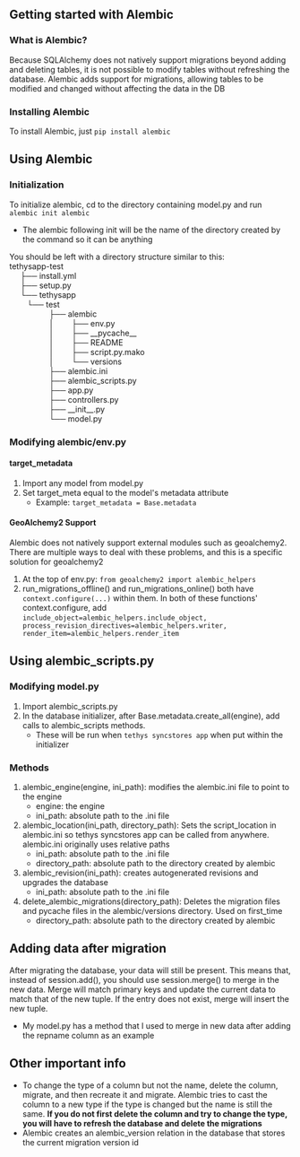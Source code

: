 ## Getting started with Alembic
### What is Alembic?
Because SQLAlchemy does not natively support migrations beyond adding and deleting tables, it is not possible to modify tables without refreshing the database. Alembic adds support for migrations, allowing tables to be modified and changed without affecting the data in the DB

### Installing Alembic
To install Alembic, just `pip install alembic`

## Using Alembic
### Initialization
To initialize alembic, cd to the directory containing model.py and run `alembic init alembic`
* The alembic following init will be the name of the directory created by the command so it can be anything

You should be left with a directory structure similar to this:\
tethysapp-test\
&nbsp;&nbsp;&nbsp;&nbsp;&nbsp;├── install.yml\
&nbsp;&nbsp;&nbsp;&nbsp;&nbsp;├── setup.py\
&nbsp;&nbsp;&nbsp;&nbsp;&nbsp;└── tethysapp\
    &nbsp;&nbsp;&nbsp;&nbsp;&nbsp;└── test\
        &nbsp;&nbsp;&nbsp;&nbsp;&nbsp;&nbsp;&nbsp;&nbsp;&nbsp;&nbsp;&nbsp;&nbsp;&nbsp;&nbsp;&nbsp;├── alembic\
        &nbsp;&nbsp;&nbsp;&nbsp;&nbsp;&nbsp;&nbsp;&nbsp;&nbsp;&nbsp;&nbsp;&nbsp;&nbsp;&nbsp;&nbsp;│   &nbsp;&nbsp;&nbsp;&nbsp;&nbsp;├── env.py\
        &nbsp;&nbsp;&nbsp;&nbsp;&nbsp;&nbsp;&nbsp;&nbsp;&nbsp;&nbsp;&nbsp;&nbsp;&nbsp;&nbsp;&nbsp;│   &nbsp;&nbsp;&nbsp;&nbsp;&nbsp;├── \_\_pycache\_\_\
        &nbsp;&nbsp;&nbsp;&nbsp;&nbsp;&nbsp;&nbsp;&nbsp;&nbsp;&nbsp;&nbsp;&nbsp;&nbsp;&nbsp;&nbsp;│   &nbsp;&nbsp;&nbsp;&nbsp;&nbsp;├── README\
        &nbsp;&nbsp;&nbsp;&nbsp;&nbsp;&nbsp;&nbsp;&nbsp;&nbsp;&nbsp;&nbsp;&nbsp;&nbsp;&nbsp;&nbsp;│   &nbsp;&nbsp;&nbsp;&nbsp;&nbsp;├── script.py.mako\
        &nbsp;&nbsp;&nbsp;&nbsp;&nbsp;&nbsp;&nbsp;&nbsp;&nbsp;&nbsp;&nbsp;&nbsp;&nbsp;&nbsp;&nbsp;│   &nbsp;&nbsp;&nbsp;&nbsp;&nbsp;└── versions\
        &nbsp;&nbsp;&nbsp;&nbsp;&nbsp;&nbsp;&nbsp;&nbsp;&nbsp;&nbsp;&nbsp;&nbsp;&nbsp;&nbsp;&nbsp;├── alembic.ini\
        &nbsp;&nbsp;&nbsp;&nbsp;&nbsp;&nbsp;&nbsp;&nbsp;&nbsp;&nbsp;&nbsp;&nbsp;&nbsp;&nbsp;&nbsp;├── alembic_scripts.py\
        &nbsp;&nbsp;&nbsp;&nbsp;&nbsp;&nbsp;&nbsp;&nbsp;&nbsp;&nbsp;&nbsp;&nbsp;&nbsp;&nbsp;&nbsp;├── app.py\
        &nbsp;&nbsp;&nbsp;&nbsp;&nbsp;&nbsp;&nbsp;&nbsp;&nbsp;&nbsp;&nbsp;&nbsp;&nbsp;&nbsp;&nbsp;├── controllers.py\
        &nbsp;&nbsp;&nbsp;&nbsp;&nbsp;&nbsp;&nbsp;&nbsp;&nbsp;&nbsp;&nbsp;&nbsp;&nbsp;&nbsp;&nbsp;├── \_\_init\_\_.py\
        &nbsp;&nbsp;&nbsp;&nbsp;&nbsp;&nbsp;&nbsp;&nbsp;&nbsp;&nbsp;&nbsp;&nbsp;&nbsp;&nbsp;&nbsp;└── model.py

### Modifying alembic/env.py

#### target_metadata
1. Import any model from model.py
2. Set target_meta equal to the model's metadata attribute
    * Example: `target_metadata = Base.metadata`

#### GeoAlchemy2 Support
Alembic does not natively support external modules such as geoalchemy2. There are multiple ways to deal with these problems, and this is a specific solution for geoalchemy2
1. At the top of env.py: `from geoalchemy2 import alembic_helpers`
2. run_migrations_offline() and run_migrations_online() both have `context.configure(...)` within them. In both of these functions' context.configure, add `include_object=alembic_helpers.include_object, process_revision_directives=alembic_helpers.writer, render_item=alembic_helpers.render_item`

## Using alembic_scripts.py
### Modifying model.py
1. Import alembic_scripts.py
2. In the database initializer, after Base.metadata.create_all(engine), add calls to alembic_scripts methods.
    * These will be run when `tethys syncstores app` when put within the initializer
### Methods
1. alembic_engine(engine, ini_path): modifies the alembic.ini file to point to the engine
    * engine: the engine
    * ini_path: absolute path to the .ini file
2. alembic_location(ini_path, directory_path): Sets the script_location in alembic.ini so tethys syncstores app can be called from anywhere. alembic.ini originally uses relative paths
    * ini_path: absolute path to the .ini file
    * directory_path: absolute path to the directory created by alembic
3. alembic_revision(ini_path): creates autogenerated revisions and upgrades the database
    * ini_path: absolute path to the .ini file
4. delete_alembic_migrations(directory_path): Deletes the migration files and pycache files in the alembic/versions directory. Used on first_time
    * directory_path: absolute path to the directory created by alembic

## Adding data after migration
After migrating the database, your data will still be present. This means that, instead of session.add(), you should use session.merge() to merge in the new data. Merge will match primary keys and update the current data to match that of the new tuple. If the entry does not exist, merge will insert the new tuple.
* My model.py has a method that I used to merge in new data after adding the repname column as an example

## Other important info
* To change the type of a column but not the name, delete the column, migrate, and then recreate it and migrate. Alembic tries to cast the column to a new type if the type is changed but the name is still the same. __If you do not first delete the column and try to change the type, you will have to refresh the database and delete the migrations__
* Alembic creates an alembic_version relation in the database that stores the current migration version id




